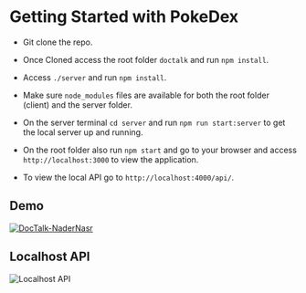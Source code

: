 # Getting Started with PokeDex

- Git clone the repo.
- Once Cloned access the root folder `doctalk` and run `npm install`.
- Access `./server` and run `npm install`.
- Make sure `node_modules` files are available for both the root folder (client) and the server folder.

- On the server terminal `cd server` and run `npm run start:server` to get the local server up and running.
- On the root folder also run `npm start` and go to your browser and access `http://localhost:3000` to view the application.
- To view the local API go to `http://localhost:4000/api/`.

## Demo
[![DocTalk-NaderNasr](https://user-images.githubusercontent.com/35424606/198893712-dfac6561-fad6-4056-8343-10a01504bf6c.png)](https://user-images.githubusercontent.com/35424606/198893659-c89e4110-a7e6-4a3d-95d9-d6c37125f771.mov)

## Localhost API
![Localhost API](https://user-images.githubusercontent.com/35424606/198893931-2e2fecd2-1a23-4a1a-aaff-89dfdaf0d464.png)
